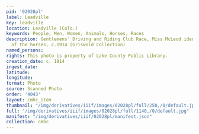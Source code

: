 ```yaml
---
pid: '02028pl'
label: Leadville
key: leadville
location: Leadville (Colo.)
keywords: People, Men, Women, Animals, Horses, Races
description: Gentlemens' Driving and Riding Club Race, Miss McLeod identified as one
  of the horses, c.1914 (Griswold Collection)
named_persons: 
rights: This photo is property of Lake County Public Library.
creation_date: c. 1914
ingest_date: 
latitude: 
longitude: 
format: Photo
source: Scanned Photo
order: '4043'
layout: cmhc_item
thumbnail: "/img/derivatives/iiif/images/02028pl/full/250,/0/default.jpg"
full: "/img/derivatives/iiif/images/02028pl/full/1140,/0/default.jpg"
manifest: "/img/derivatives/iiif/02028pl/manifest.json"
collection: cmhc
---
```

